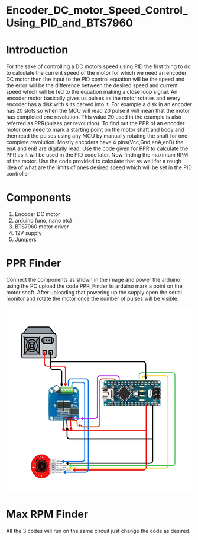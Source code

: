 # Encoder_DC_motor_Speed_Control_Using_PID_and_BTS7960
# Introduction
  For the sake of controlling a DC motors speed using PID the first thing to do to calculate the current speed of the motor for which we need an encoder DC motor then the input to the PID control equation will be the speed and the error will be the difference between the desired speed and current speed which will be fed to the equation making a close loop signal. An encoder motor basically gives us pulses as the motor rotates and every encoder has a disk with slits carved into it. For example a disk in an encoder has 20 slots so when the MCU will read 20 pulse it will mean that the motor has completed one revolution. This value 20 used in the example is also referred as PPR(pulses per revolution).
  To find out the PPR of an encoder motor one need to mark a starting point on the motor shaft and body and then read the pulses using any MCU by manually rotating the shaft for one complete revolution. Mostly encoders have 4 pins(Vcc,Gnd,enA,enB) the enA and enB are digitally read. Use the code given for PPR to calculate the PPR as it will be used in the PID code later.
  Now finding the maximum RPM of the motor. Use the code provided to calculate that as well for a rough idea of what are the limits of ones desired speed which will be set in the PID controller. 
# Components
  1. Encoder DC motor
  2. arduino (uno, nano etc)
  3. BTS7960 motor driver
  4. 12V supply
  5. Jumpers
# PPR Finder
  Connect the components as shown in the image and power the arduino using the PC upload the code PPR_Finder to arduino mark a point on the motor shaft. After uploading that powering up the supply open the serial monitor and rotate the motor once the number of pulses will be visible.
  <p align="center">
<img src="https://github.com/Shahkaar/Encoder_DC_motor_Speed_Control_Using_PID_and_BTS7960/blob/main/graphics/Blank%20board.png" width="500" height="500" />
</p>

# Max RPM Finder
All the 3 codes will run on the same circuit just change the code as desired.
